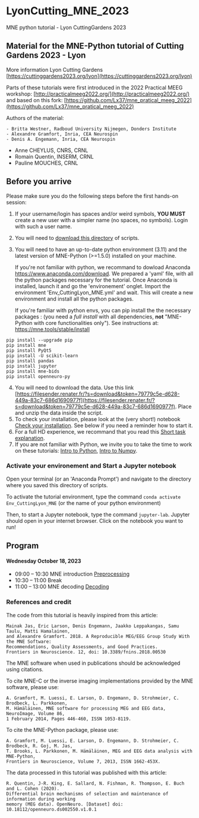 # LyonCutting_MNE_2023

MNE python tutorial - Lyon CuttingGardens 2023

## Material for the MNE-Python tutorial of Cutting Gardens 2023 - Lyon

More information Lyon Cutting Gardens [https://cuttinggardens2023.org/lyon](https://cuttinggardens2023.org/lyon)

Parts of these tutorials were first introduced in the 2022 Practical MEEG workshop: [http://practicalmeeg2022.org/](http://practicalmeeg2022.org/) and based on this fork: [https://github.com/Lx37/mne_pratical_meeg_2022](https://github.com/Lx37/mne_pratical_meeg_2022)

Authors of the material:

	- Britta Westner, Radboud University Nijmegen, Donders Institute
	- Alexandre Gramfort, Inria, CEA Neurospin
	- Denis A. Engemann, Inria, CEA Neurospin
  - Anne CHEYLUS, CNRS, CRNL
  - Romain Quentin, INSERM, CRNL
  - Pauline MOUCHES, CRNL

## Before you arrive

Please make sure you do the following steps before the first hands-on session:

1. If your username/login has spaces and/or weird symbols, **YOU MUST** create a new user with a simpler name (no spaces, no symbols). Login with such a user name.
2. You will need to [download this directory](https://github.com/crnl-lab/LyonCutting_MNE_2023/archive/refs/heads/main.zip) of scripts.
3. You will need to have an up-to-date python environment (3.11) and the latest version of MNE-Python (>=1.5.0) installed on your machine.

   If you're not familiar with python, we recommand to dowload Anaconda https://www.anaconda.com/download.
   We prepared a 'yaml' file, with all the python packages necessary for the tutorial.
   Once Anaconda is installed, launch it and go the 'environement' onglet. Import the environment 'Env_CuttingLyon_MNE.yml' and wait. This will create a new environment and install all the python packages.

   If you're familiar with python envs, you can pip install the the necessary packages :
 (you need a *full install* with all dependencies, **not** "MNE-Python with core functionalities only"). See instructions at: https://mne.tools/stable/install
```
pip install --upgrade pip
pip install mne
pip install PyQt5
pip install -U scikit-learn
pip install pandas
pip install jupyter
pip install mne-bids
pip install openneuro-py
```
4. You will need to download the data. Use this link [https://filesender.renater.fr/?s=download&token=79779c5e-d628-449a-83c7-686d1690977f](https://filesender.renater.fr/?s=download&token=79779c5e-d628-449a-83c7-686d1690977f). Place and unzip the data inside the script.
5. To check your installation, please look at the (very short!) notebook [Check your installation](0-Installation_check.ipynb). See below if you need a reminder how to start it.
6. For a full HD experience, we recommand that you read this [Short task explanation](Short_task_explanation.pdf).
7. If you are not familiar with Python, we invite you to take the time to work on these tutorials:
[Intro to Python](intro_to_python/0a-Intro_Python.ipynb), [Intro to Numpy](intro_to_python/0b-Intro_Numpy.ipynb).

### Activate your environement and Start a Jupyter notebook

Open your terminal (or an 'Anaconda Prompt') and navigate to the directory where you saved this directory of scripts.

To activate the tutorial environment, type the command `conda activate Env_CuttingLyon_MNE` (or the name of your python environment)

Then, to start a Jupyter notebook, type the command `jupyter-lab`. Jupyter should open in your internet browser. Click on the notebook you want to run!


## Program

#### Wednesday October 18, 2023

 - 09:00 – 10:30 MNE introduction [Preprocessing](1-Preprocessing.ipynb) 
 - 10:30 – 11:00 Break
 - 11:00 – 13:00 MNE decoding [Decoding](2-Decoding.ipynb)



### References and credit

The code from this tutorial is heavily inspired from this article:

	Mainak Jas, Eric Larson, Denis Engemann, Jaakko Leppakangas, Samu Taulu, Matti Hamalainen,
	and Alexandre Gramfort. 2018. A Reproducible MEG/EEG Group Study With the MNE Software:
	Recommendations, Quality Assessments, and Good Practices.
	Frontiers in Neuroscience. 12, doi: 10.3389/fnins.2018.00530

The MNE software when used in publications should be acknowledged using citations.

To cite MNE-C or the inverse imaging implementations provided by the MNE software, please use:

	A. Gramfort, M. Luessi, E. Larson, D. Engemann, D. Strohmeier, C. Brodbeck, L. Parkkonen,
	M. Hämäläinen, MNE software for processing MEG and EEG data, NeuroImage, Volume 86,
	1 February 2014, Pages 446-460, ISSN 1053-8119.

To cite the MNE-Python package, please use:

	A. Gramfort, M. Luessi, E. Larson, D. Engemann, D. Strohmeier, C. Brodbeck, R. Goj, M. Jas,
	T. Brooks, L. Parkkonen, M. Hämäläinen, MEG and EEG data analysis with MNE-Python,
	Frontiers in Neuroscience, Volume 7, 2013, ISSN 1662-453X.

The data processed in this tutorial was published with this article:

    R. Quentin, J-R. King, E. Sallard, N. Fishman, R. Thompson, E. Buch and L. Cohen (2020). 
    Differential brain mechanisms of selection and maintenance of information during working 
    memory (MEG data). OpenNeuro. [Dataset] doi: 10.18112/openneuro.ds002550.v1.0.1
